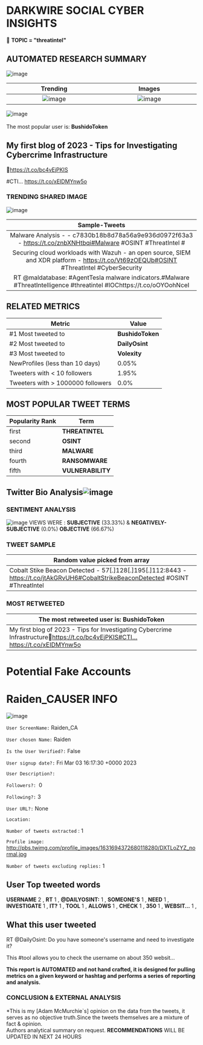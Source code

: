 # DARKWIRE SOCIAL CYBER INSIGHTS 
&#x1F34E; **TOPIC = "threatintel"**

## AUTOMATED RESEARCH SUMMARY
  ![image](darkLogo.png)   

|  Trending  |   Images | 
:-------------------------:|:-------------------------:
|  ![image](assets/threatintel/imageFile1.jpg)     <img width=200/> | ![image](assets/threatintel/imageFile2.jpg) <img width=200/> |   
 
 
![image](assets/threatintel/TWEETS.png)
<br></br>
The most popular user is: **BushidoToken**  
 

## My first blog of 2023 - Tips for Investigating Cybercrime Infrastructure

🔗https://t.co/bc4vEjPKIS

#CTI… https://t.co/xEIDMYnw5o 

  




### TRENDING SHARED IMAGE

![image](assets/threatintel/twitterPostedImage.png)



|                **Sample-Tweets**        |
| :-------------: |
| Malware Analysis -  - c7830b18b8d78a56a9e936d0972f63a3 - https://t.co/znbXNHtbqi#Malware #OSINT #ThreatIntel  # |
| Securing cloud workloads with Wazuh - an open source, SIEM and XDR platform - https://t.co/Vt69zOEQUb#OSINT #ThreatIntel #CyberSecurity |
| RT @maldatabase: #AgentTesla malware indicators.#Malware #ThreatIntelligence #threatintel #IOChttps://t.co/oOYOohNceI |

## RELATED METRICS<br>
| Metric | Value |
| ------------- | ------------- |
| #1 Most tweeted to  | **BushidoToken** |
| #2 Most tweeted to  | **DailyOsint** |
| #3 Most tweeted to  | **Volexity** |
| NewProfiles (less than 10 days) | 0.05%  |
| Tweeters with < 10 followers  | 1.95%|
| Tweeters with > 1000000 followers  | 0.0%  |



## MOST POPULAR TWEET TERMS 


| Popularity Rank  | Term |
| ------------- | ------------- |
| first  | **THREATINTEL**  |
| second  | **OSINT**  |
| third  | **MALWARE** |
| fourth  | **RANSOMWARE**  |
| fifth  | **VULNERABILITY**  |


## Twitter Bio Analysis![image](assets/threatintel/BIO.png)
### SENTIMENT ANALYSIS
![image](assets/threatintel/sentiment.png)
VIEWS WERE : **SUBJECTIVE**  (33.33%) & **NEGATIVELY-SUBJECTIVE** (0.0%) **OBJECTIVE** (66.67%)

### TWEET SAMPLE 
| Random value picked from array |
| ------------- |
|Cobalt Stike Beacon Detected - 57[.]128[.]195[.]112:8443 - https://t.co/jtAkGRvUH6#CobaltStrikeBeaconDetected #OSINT #ThreatIntel |

### MOST RETWEETED 

| The most retweeted user is: **BushidoToken**  |
| ------------- |
| My first blog of 2023 - Tips for Investigating Cybercrime Infrastructure🔗https://t.co/bc4vEjPKIS#CTI… https://t.co/xEIDMYnw5o |

# Potential Fake Accounts
 
# Raiden_CAUSER INFO
![image](http://pbs.twimg.com/profile_images/1631694372680118280/DXTLoZYZ_normal.jpg)
 
`User ScreenName:` Raiden_CA 
 
`User chosen Name:` Raiden 
 
`Is the User Verified?:` False 
 
`User signup date?:` Fri Mar 03 16:17:30 +0000 2023 
 
`User Description?:`  
 
`Followers?: `0 
 
`Following?:` 3 
 
`User URL?:` None 
 
`Location:`  
 
`Number of tweets extracted`  : 1 
 
`Profile image:` http://pbs.twimg.com/profile_images/1631694372680118280/DXTLoZYZ_normal.jpg 
 
`Number of tweets excluding replies:` 1 
 

 

 
## User Top tweeted words 
 
**USERNAME** 2 , **RT** 1 , **@DAILYOSINT:** 1 , **SOMEONE'S** 1 , **NEED** 1 , **INVESTIGATE** 1 , **IT?** 1 , **TOOL** 1 , **ALLOWS** 1 , **CHECK** 1 , **350** 1 , **WEBSIT…** 1 , 
 
## What this user tweeted
 
RT @DailyOsint: Do you have someone's username and need to investigate it?

This #tool allows you to check the username on about 350 websit…
 

<b> This report is AUTOMATED and not hand crafted, it is designed for pulling metrics on a given keyword or hashtag and performs a series of reporting and analysis.</b>  
### CONCLUSION & EXTERNAL ANALYSIS

*This is my [Adam McMurchie`s] opinion on the data from the tweets, it serves as no objective truth.Since the tweets themselves are a mixture of fact & opinion.<br>
Authors analytical summary on request.
**RECOMMENDATIONS** WILL BE UPDATED IN NEXT  24 HOURS <br>